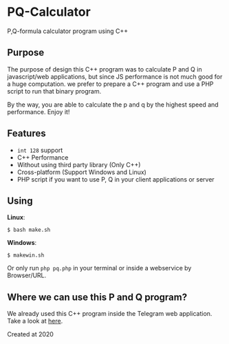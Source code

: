 # PQ-Calculator

P,Q-formula calculator program using C++

## Purpose

The purpose of design this C++ program was to calculate P and Q in javascript/web applications, but since JS performance is not much good for a huge computation. we prefer to prepare a C++ program and use a PHP script to run that binary program.

By the way, you are able to calculate the p and q by the highest speed and performance.
Enjoy it!

## Features

- `int 128` support
- C++ Performance
- Without using third party library (Only C++)
- Cross-platform (Support Windows and Linux)
- PHP script if you want to use P, Q in your client applications or server

## Using


**Linux**:

```
$ bash make.sh
```

**Windows**:

```
$ makewin.sh
```

Or only run `php pq.php` in your terminal or inside a webservice by Browser/URL.

## Where we can use this P and Q program?

We already used this C++ program inside the Telegram web application.
Take a look at [here](https://github.com/BaseMax/TelegramCommunicationJS).

Created at 2020
